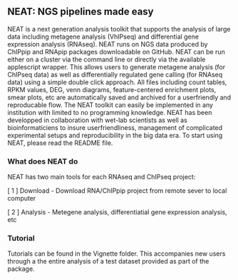 ## NEAT: NGS pipelines made easy

NEAT is a next generation analysis toolkit that supports the analysis of large data including metagene analysis (VhIPseq) and differential gene expression analysis (RNAseq). 
NEAT runs on NGS data produced by ChIPpip and RNApip packages downloadable on GitHub.
NEAT can be run either on a cluster via the command line or directly via the available applescript wrapper. This allows users to generate metagene analysis (for ChIPseq data) as well as differentially regulated gene calling (for RNAseq data) using a simple double click approach. All files including count tables, RPKM values, DEG, venn diagrams, feature-centered enrichment plots, smear plots, etc are automatically saved and archived for a userfriendly and reproducable flow. 
The NEAT toolkit can easily be implemented in any institution with limited to no programming knowledge.
NEAT has been developped in collaboration with wet-lab scientists as well as bioinformaticiens to insure userfriendliness, management of complicated experimental setups and reproducibility in the big data era.
To start using NEAT, please read the README file.


### What does NEAT do
NEAT has two main tools for each RNAseq and ChIPseq project:

[ 1 ]       Download  -  Download RNA/ChIPpip project from remote sever to local computer

[ 2 ]       Analysis  -  Metegene analysis, differentiatial gene expression analysis, etc


### Tutorial
Tutorials can be found in the Vignette folder. This accompanies new users through a the entire analysis of a test dataset provided as part of the package.

